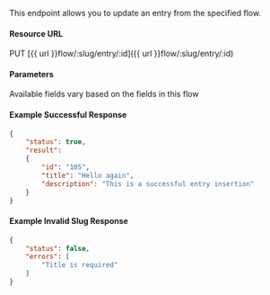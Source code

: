 <!--
@title Update an entry in a flow
@author Moltin Ltd
@description Updates an entry in the specified flow
@order 15.3.4

@sidebar 1
@family Flow/Entry
@rate No
@auth Yes
@format JSON
@http PUT
@version beta
-->
This endpoint allows you to update an entry from the specified flow.

#### Resource URL
PUT [{{ url }}flow/:slug/entry/:id]({{ url }}flow/:slug/entry/:id)


#### Parameters
Available fields vary based on the fields in this flow

<!--code-->
#### Example Successful Response
``` json
{
    "status": true,
    "result":
    {
        "id": "105",
        "title": "Hello again",
        "description": "This is a successful entry insertion"
    }
}

```


#### Example Invalid Slug Response
``` json
{
    "status": false,
    "errors": [
        "Title is required"
    ]
}
```
<!--/code-->